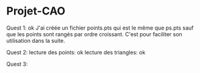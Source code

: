 # Projet-CAO



Quest 1: 
	ok
	J'ai créée un fichier points.pts qui est le même que ps.pts sauf que les points sont rangés par ordre croissant. C'est pour faciliter son utilisation dans la suite.


Quest 2: 
	lecture des points: ok
	lecture des triangles: ok


Quest 3:
